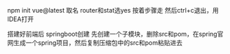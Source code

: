  npm init vue@latest
取名
router和stat选yes
按着步骤走
然后ctrl+c退出，用IDEA打开

搭建好前端后
springboot创建
先创建一个子模块，删除src和pom，在spring官网生成一个spring项目，然后复制压缩包中的src和pom粘贴进去